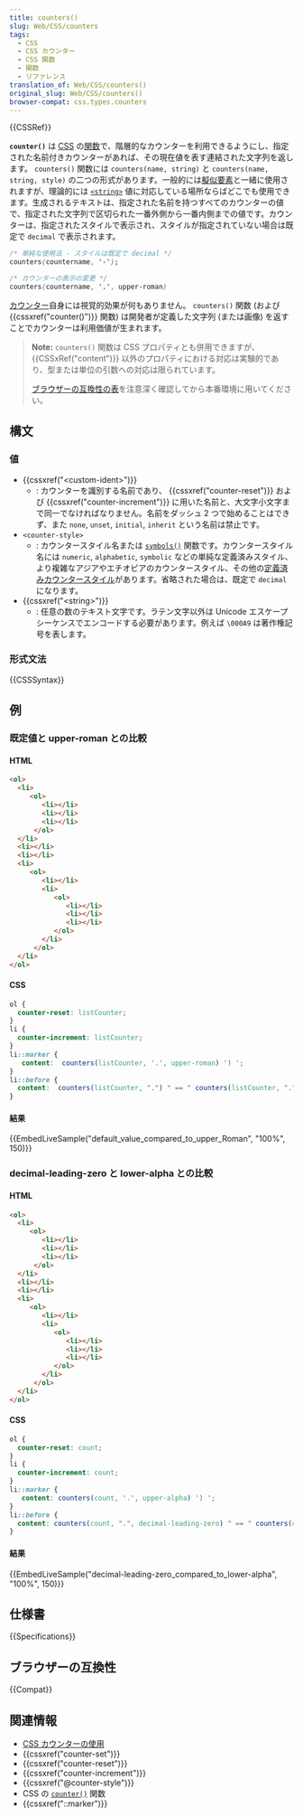 ```yaml
---
title: counters()
slug: Web/CSS/counters
tags:
  - CSS
  - CSS カウンター
  - CSS 関数
  - 関数
  - リファレンス
translation_of: Web/CSS/counters()
original_slug: Web/CSS/counters()
browser-compat: css.types.counters
---
```

{{CSSRef}}

**`counter()`** は [CSS](/ja/docs/Web/CSS) の[関数](/ja/docs/Web/CSS/CSS_Functions)で、階層的なカウンターを利用できるようにし、指定された名前付きカウンターがあれば、その現在値を表す連結された文字列を返します。 `counters()` 関数には `counters(name, string)` と `counters(name, string, style)` の二つの形式があります。一般的には[擬似要素](/ja/docs/Web/CSS/Pseudo-elements)と一緒に使用されますが、理論的には [`<string>`](/ja/docs/Web/CSS/string) 値に対応している場所ならばどこでも使用できます。生成されるテキストは、指定された名前を持つすべてのカウンターの値で、指定された文字列で区切られた一番外側から一番内側までの値です。カウンターは、指定されたスタイルで表示され、スタイルが指定されていない場合は既定で `decimal` で表示されます。

```css
/* 単純な使用法 - スタイルは既定で decimal */
counters(countername, '-');

/* カウンターの表示の変更 */
counters(countername, '.', upper-roman)
```

[カウンター](/ja/docs/Web/CSS/CSS_Counter_Styles/Using_CSS_counters)自身には視覚的効果が何もありません。 `counters()` 関数 (および {{cssxref("counter()")}} 関数) は開発者が定義した文字列 (または画像) を返すことでカウンターは利用価値が生まれます。

> **Note:** `counters()` 関数は CSS プロパティとも併用できますが、 {{CSSxRef("content")}} 以外のプロパティにおける対応は実験的であり、型または単位の引数への対応は限られています。
>
> [ブラウザーの互換性の表](#ブラウザーの互換性)を注意深く確認してから本番環境に用いてください。

## 構文

### 値

- {{cssxref("&lt;custom-ident&gt;")}}
  - : カウンターを識別する名前であり、 {{cssxref("counter-reset")}} および {{cssxref("counter-increment")}} に用いた名前と、大文字小文字まで同一でなければなりません。名前をダッシュ 2 つで始めることはできず、また `none`, `unset`, `initial`, `inherit` という名前は禁止です。
- `<counter-style>`
  - : カウンタースタイル名または [`symbols()`](/ja/docs/Web/CSS/symbols()) 関数です。カウンタースタイル名には `numeric`, `alphabetic`, `symbolic` などの単純な定義済みスタイル、より複雑なアジアやエチオピアのカウンタースタイル、その他の[定義済みカウンタースタイル](/ja/docs/Web/CSS/CSS_Counter_Styles)があります。省略された場合は、既定で `decimal` になります。
- {{cssxref("&lt;string&gt;")}}
  - : 任意の数のテキスト文字です。ラテン文字以外は Unicode エスケープシーケンスでエンコードする必要があります。例えば `\000A9` は著作権記号を表します。

### 形式文法

{{CSSSyntax}}

## 例

### 既定値と upper-roman との比較

#### HTML

```html
<ol>
  <li>
     <ol>
        <li></li>
        <li></li>
        <li></li>
      </ol>
  </li>
  <li></li>
  <li></li>
  <li>
     <ol>
        <li></li>
        <li>
           <ol>
              <li></li>
              <li></li>
              <li></li>
           </ol>
        </li>
      </ol>
  </li>
</ol>
```

#### CSS

```css
ol {
  counter-reset: listCounter;
}
li {
  counter-increment: listCounter;
}
li::marker {
   content:  counters(listCounter, '.', upper-roman) ') ';
}
li::before {
  content:  counters(listCounter, ".") " == " counters(listCounter, ".", lower-roman) ;
}
```

#### 結果

{{EmbedLiveSample("default_value_compared_to_upper_Roman", "100%", 150)}}

### decimal-leading-zero と lower-alpha との比較

#### HTML

```html
<ol>
  <li>
     <ol>
        <li></li>
        <li></li>
        <li></li>
      </ol>
  </li>
  <li></li>
  <li></li>
  <li>
     <ol>
        <li></li>
        <li>
           <ol>
              <li></li>
              <li></li>
              <li></li>
           </ol>
        </li>
      </ol>
  </li>
</ol>
```

#### CSS

```css
ol {
  counter-reset: count;
}
li {
  counter-increment: count;
}
li::marker {
   content: counters(count, '.', upper-alpha) ') ';
}
li::before {
  content: counters(count, ".", decimal-leading-zero) " == " counters(count, ".", lower-alpha);
}
```

#### 結果

{{EmbedLiveSample("decimal-leading-zero_compared_to_lower-alpha", "100%", 150)}}

## 仕様書

{{Specifications}}

## ブラウザーの互換性

{{Compat}}

## 関連情報

- [CSS カウンターの使用](/ja/docs/Web/CSS/CSS_Counter_Styles/Using_CSS_counters)
- {{cssxref("counter-set")}}
- {{cssxref("counter-reset")}}
- {{cssxref("counter-increment")}}
- {{cssxref("@counter-style")}}
- CSS の [`counter()`](/ja/docs/Web/CSS/counter()) 関数
- {{cssxref("::marker")}}
